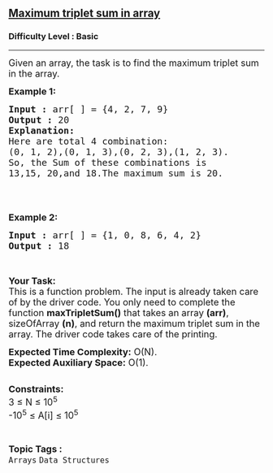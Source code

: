 <h2><a href="https://www.geeksforgeeks.org/problems/maximum-triplet-sum-in-array0129/1?page=3&category=Arrays&difficulty=Basic&status=unsolved&sortBy=accuracy">Maximum triplet sum in array</a></h2><h3>Difficulty Level : Basic</h3><hr><div class="problems_problem_content__Xm_eO"><p><span style="font-size:18px">Given an array, the task is to find the maximum triplet sum in the array.</span></p>

<p><span style="font-size:18px"><strong>Example 1:</strong></span></p>

<pre><span style="font-size:18px"><strong>Input :</strong> arr[ ] = {4, 2, 7, 9}
<strong>Output :</strong> 20
<strong>Explanation:</strong>
Here are total 4 combination: 
(0, 1, 2),(0, 1, 3),(0, 2, 3),(1, 2, 3).
So, the Sum of these combinations is 
13,15, 20,and 18.The maximum sum is 20.

</span></pre>

<p>&nbsp;</p>

<p><span style="font-size:18px"><strong>Example 2:</strong></span></p>

<pre><span style="font-size:18px"><strong>Input :</strong> arr[ ] = {1, 0, 8, 6, 4, 2} <strong>
Output :</strong> 18 </span></pre>

<p><br>
<br>
<span style="font-size:18px"><strong>Your Task:</strong><br>
This is a function problem. The input is already taken care of by the driver code. You only need to complete the function <strong>maxTripletSum()</strong> that takes an array <strong>(arr)</strong>, sizeOfArray <strong>(n)</strong>, and return the maximum triplet sum in the array. The driver code takes care of the printing.</span></p>

<p><span style="font-size:18px"><strong>Expected Time Complexity:</strong>&nbsp;O(N).<br>
<strong>Expected Auxiliary Space:</strong>&nbsp;O(1).</span><br>
&nbsp;</p>

<p><span style="font-size:18px"><strong>Constraints:</strong><br>
3 ≤ N ≤ 10<sup>5</sup><br>
-10<sup>5</sup> ≤ A[i] ≤ 10<sup>5</sup></span></p>
</div><br><p><span style=font-size:18px><strong>Topic Tags : </strong><br><code>Arrays</code>&nbsp;<code>Data Structures</code>&nbsp;